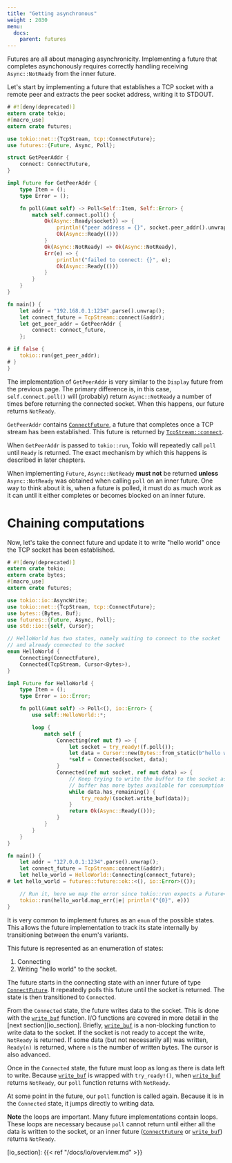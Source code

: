 ```yaml
---
title: "Getting asynchronous"
weight : 2030
menu:
  docs:
    parent: futures
---
```


Futures are all about managing asynchronicity. Implementing a future that
completes asynchonously requires correctly handling receiving `Async::NotReady`
from the inner future.

Let's start by implementing a future that establishes a TCP socket with a remote
peer and extracts the peer socket address, writing it to STDOUT.

```rust
# #![deny(deprecated)]
extern crate tokio;
#[macro_use]
extern crate futures;

use tokio::net::{TcpStream, tcp::ConnectFuture};
use futures::{Future, Async, Poll};

struct GetPeerAddr {
    connect: ConnectFuture,
}

impl Future for GetPeerAddr {
    type Item = ();
    type Error = ();

    fn poll(&mut self) -> Poll<Self::Item, Self::Error> {
        match self.connect.poll() {
            Ok(Async::Ready(socket)) => {
                println!("peer address = {}", socket.peer_addr().unwrap());
                Ok(Async::Ready(()))
            }
            Ok(Async::NotReady) => Ok(Async::NotReady),
            Err(e) => {
                println!("failed to connect: {}", e);
                Ok(Async::Ready(()))
            }
        }
    }
}

fn main() {
    let addr = "192.168.0.1:1234".parse().unwrap();
    let connect_future = TcpStream::connect(&addr);
    let get_peer_addr = GetPeerAddr {
        connect: connect_future,
    };

# if false {
    tokio::run(get_peer_addr);
# }
}
```

The implementation of `GetPeerAddr` is very similar to the `Display` future from
the previous page. The primary difference is, in this case,
`self.connect.poll()` will (probably) return `Async::NotReady` a number of times
before returning the connected socket. When this happens, our future returns
`NotReady`.

`GetPeerAddr` contains [`ConnectFuture`], a future that completes once a TCP
stream has been established. This future is returned by [`TcpStream::connect`].

When `GetPeerAddr` is passed to `tokio::run`, Tokio will repeatedly call `poll`
until `Ready` is returned. The exact mechanism by which this happens is
described in later chapters.

When implementing `Future`, `Async::NotReady` **must not** be returned **unless**
`Async::NotReady` was obtained when calling `poll` on an inner future. One way
to think about it is, when a future is polled, it must do as much work as it can
until it either completes or becomes blocked on an inner future.

# Chaining computations

Now, let's take the connect future and update it to write "hello world" once the
TCP socket has been established.

```rust
# #![deny(deprecated)]
extern crate tokio;
extern crate bytes;
#[macro_use]
extern crate futures;

use tokio::io::AsyncWrite;
use tokio::net::{TcpStream, tcp::ConnectFuture};
use bytes::{Bytes, Buf};
use futures::{Future, Async, Poll};
use std::io::{self, Cursor};

// HelloWorld has two states, namely waiting to connect to the socket
// and already connected to the socket
enum HelloWorld {
    Connecting(ConnectFuture),
    Connected(TcpStream, Cursor<Bytes>),
}

impl Future for HelloWorld {
    type Item = ();
    type Error = io::Error;

    fn poll(&mut self) -> Poll<(), io::Error> {
        use self::HelloWorld::*;

        loop {
            match self {
                Connecting(ref mut f) => {
                    let socket = try_ready!(f.poll());
                    let data = Cursor::new(Bytes::from_static(b"hello world"));
                    *self = Connected(socket, data);
                }
                Connected(ref mut socket, ref mut data) => {
                    // Keep trying to write the buffer to the socket as long as the
                    // buffer has more bytes available for consumption
                    while data.has_remaining() {
                        try_ready!(socket.write_buf(data));
                    }
                    return Ok(Async::Ready(()));
                }
            }
        }
    }
}

fn main() {
    let addr = "127.0.0.1:1234".parse().unwrap();
    let connect_future = TcpStream::connect(&addr);
    let hello_world = HelloWorld::Connecting(connect_future);
# let hello_world = futures::future::ok::<(), io::Error>(());

    // Run it, here we map the error since tokio::run expects a Future<Item=(), Error=()>
    tokio::run(hello_world.map_err(|e| println!("{0}", e)))
}
```

It is very common to implement futures as an `enum` of the possible
states. This allows the future implementation to track its state
internally by transitioning between the enum's variants.

This future is represented as an enumeration of states:

1. Connecting
2. Writing "hello world" to the socket.

The future starts in the connecting state with an inner future of type
[`ConnectFuture`]. It repeatedly polls this future until the socket is returned.
The state is then transitioned to `Connected`.

From the `Connected` state, the future writes data to the socket. This is done
with the [`write_buf`] function. I/O functions are covered in more detail in the
[next section][io_section]. Briefly, [`write_buf`] is a non-blocking function to
write data to the socket. If the socket is not ready to accept the write,
`NotReady` is returned. If some data (but not necessarily all) was written,
`Ready(n)` is returned, where `n` is the number of written bytes. The cursor is
also advanced.

Once in the `Connected` state, the future must loop as long as there is data
left to write. Because [`write_buf`] is wrapped with `try_ready!()`, when
[`write_buf`] returns `NotReady`, our `poll` function returns with `NotReady`.

At some point in the future, our `poll` function is called again. Because it is
in the `Connected` state, it jumps directly to writing data.

**Note** the loops are important. Many future implementations contain loops.
These loops are necessary because `poll` cannot return until either all the data
is written to the socket, or an inner future ([`ConnectFuture`] or
[`write_buf`]) returns `NotReady`.

[`ConnectFuture`]: https://docs.rs/tokio/0.1/tokio/net/tcp/struct.ConnectFuture.html
[`write_buf`]: https://docs.rs/tokio/0.1/tokio/io/trait.AsyncWrite.html#method.write_buf
[`TcpStream::connect`]: https://docs.rs/tokio/0.1.12/tokio/net/struct.TcpStream.html#method.connect
[io_section]: {{< ref "/docs/io/overview.md" >}}
